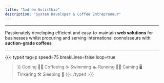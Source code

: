 ```yaml
---
title: "Andrew Sulisthio"
description: "System Developer & Coffee Entrepreneur"
---
```


---

Passionately developing efficient and easy-to-maintain **web solutions** for businesses whilst procuring and serving international connoisseurs with **auction-grade coffees**

---

{{< typeit 
    tag=p
    speed=75
    breakLines=false
    loop=true
>}}
Coding 🧑‍💻
Coffeeing ☕
Swimming 🏊
Running 🏃‍♂️
Gaming 🖥️
Tinkering 🛠️
Sleeping 🛌
{{< /typeit >}}